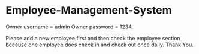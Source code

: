 # Employee-Management-System 
Owner username = admin
Owner password = 1234.

Please add a new employee first and then check the employee section because one employee does check in and check out once daily.
Thank You.
